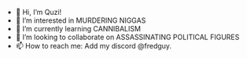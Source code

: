 - 👋 Hi, I’m Quzi!
- 👀 I’m interested in MURDERING NIGGAS
- 🌱 I’m currently learning CANNIBALISM
- 💞️ I’m looking to collaborate on ASSASSINATING POLITICAL FIGURES
- 📫 How to reach me: Add my discord @fredguy.
